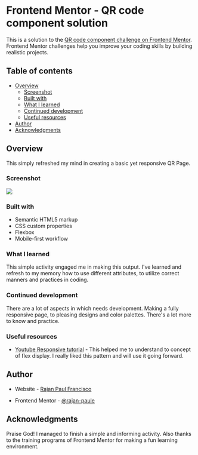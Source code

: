 # Frontend Mentor - QR code component solution

This is a solution to the [QR code component challenge on Frontend Mentor](https://www.frontendmentor.io/challenges/qr-code-component-iux_sIO_H). Frontend Mentor challenges help you improve your coding skills by building realistic projects. 

## Table of contents

- [Overview](#overview)
  - [Screenshot](#screenshot)
  - [Built with](#built-with)
  - [What I learned](#what-i-learned)
  - [Continued development](#continued-development)
  - [Useful resources](#useful-resources)
- [Author](#author)
- [Acknowledgments](#acknowledgments)

## Overview

This simply refreshed my mind in creating a basic yet responsive QR Page.

### Screenshot

![](./Screenshot_desktop.png)

### Built with

- Semantic HTML5 markup
- CSS custom properties
- Flexbox
- Mobile-first workflow

### What I learned

This simple activity engaged me in making this output. I've learned and refresh to my memory how to use different attributes, to utilize correct manners and practices in coding.


### Continued development

There are a lot of aspects in which needs development. Making a fully responsive page, to pleasing designs and color palettes. There's a lot more to know and practice.

### Useful resources

- [Youtube Responsive tutorial](https://www.youtube.com/watch?v=TUD1AWZVgQ8) - This helped me to understand to concept of flex display. I really liked this pattern and will use it going forward.


## Author

- Website - [Rajan Paul Francisco](https://github.com/rajan-paul)

- Frontend Mentor - [@rajan-paule](https://www.frontendmentor.io/profile/rajan-paul)


## Acknowledgments

Praise God! I managed to finish a simple and informing activity. Also thanks to the training programs of Frontend Mentor for making a fun learning environment.
